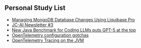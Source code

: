 ## Personal Study List
<!-- BLOG-POST-LIST:START -->
- [Managing MongoDB Database Changes Using Liquibase Pro](https://foojay.io/today/managing-mongodb-database-changes-using-liquibase-pro/)
- [JC-AI Newsletter #3](https://foojay.io/today/jc-ai-newsletter-3/)
- [New Java Benchmark for Coding LLMs puts GPT-5 at the top](https://foojay.io/today/new-java-benchmark-for-coding-llms-puts-gpt-5-at-the-top/)
- [OpenTelemetry configuration gotchas](https://foojay.io/today/opentelemetry-configuration-gotchas/)
- [OpenTelemetry Tracing on the JVM](https://foojay.io/today/opentelemetry-tracing-on-the-jvm/)
<!-- BLOG-POST-LIST:END -->  
